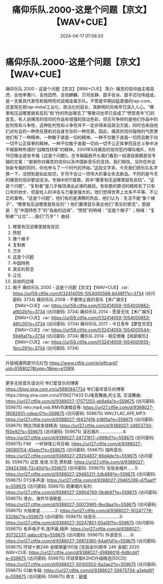 ﻿---
title: 痛仰乐队.2000-这是个问题【京文】【WAV+CUE】
date: 2024-04-17 07:06:20
categories: WAV车载音乐、镜像
tags: 华语中文
---
# 痛仰乐队.2000-这是个问题【京文】【WAV+CUE】

痛仰乐队.2000 - 这是个问题【京文】【WAV+CUE】
简介:
痛苦的信仰由主唱高虎、吉他李豫川、吉他田然、吉他麒麟、贝司张静、鼓手张冰、鼓手迟功伟组成，是一支极具代表性和独特性的说唱金属乐队。不管是早期凶猛直接的rap-core，还是现在把rap-metal工业化、政治化的延长，其鲜明的风格早已深入人心。“哪里有压迫哪里就有反抗”和“你的热血哪去了”等歌词也早已变成了“愤怒青年”们的宣言。有人说痛苦的信仰的作品有很强的政治色彩，但无可争辩的是他们作品中的批判性和斗争性，这种批判性和斗争性并不一定非得来自政治方面，同时也来自他们对社会的一种责任感和对自身生存的一种完善。因此，痛苦的信仰独特的气质使他们有了一种精神，一种敢于直面一切的精神，一种不仅敢于直面一切而且敢于向一切不公正挥拳的精神，一种不仅敢于直面一切向一切不公正挥拳而且在斗争中决不做那种所谓的“战略性转移“的精神。2001年5月痛苦的信仰签约嚎叫唱片，9月19日推出首张专辑《这是个问题》。在专辑画册开头我们看到一段源自唐朝首张专辑的文案：“谢谢你对痛苦的信仰以及中国新音乐的支持。我们相信，当你在听这张新专辑的同时，你也参与了一个时代的开始。”这段文字来，今天我们把乐队名字换一下，没想到是如此贴切，岁月不会让一项伟大的事业失去新血。不同的是今天的痛苦的信仰更加坚决。专辑中的11首歌，其中“哪里有压迫哪里就有反抗”、“这是个问题”、“复制者”是几乎每场演出必演的曲目。有些歌的歌词的精练到了只有口号的地步，但是给人的冲击与力量是强大的。他们觉得世界上太多不平等、不公正的事物，“这是个问题”，他们有的是沸腾的热血，他们认为：生活不能“象个婊子”，“哪里有压迫哪里就有反抗”！他们要用音乐表达他们“真实的邪念”，那就是：在“中国特色下”的“自由的边缘”、“愤怒”的呐喊：“这是个幌子”
；呐喊：“复制者”“让位”……我们“万岁”！
曲目:
01. 哪里有压迫哪里就有反抗
02. 愤怒
03. 像个婊子
04. 复制者
05. 万岁
06. 这是个问题
07. 中国特色
08. 真实的邪念
09. 让位
10. 自由的边缘
11. 幌子
痛仰乐队.2000 - 这是个问题【京文】【WAV+CUE】.rar: https://url59.ctfile.com/f/32414059-1054000568-b048f1?p=3734
(访问密码: 3734)
痛仰乐队.2008 - 不要停止我的音乐【禾广娱乐】【WAV+CUE】.rar: https://url59.ctfile.com/f/32414059-1054000862-af602b?p=3734
(访问密码: 3734)
痛仰乐队.2014 - 愿爱无忧【禾广娱乐】【WAV+CUE】.rar: https://url59.ctfile.com/f/32414059-1054000853-46fc00?p=3734
(访问密码: 3734)
痛仰乐队.2017 - 今日青年【摩登天空】【WAV+CUE】.rar: https://url59.ctfile.com/f/32414059-1054000544-5946a1?p=3734
(访问密码: 3734)
腰乐队.2014 - 相见恨晚【局部娱乐】【WAV+CUE】.rar: https://url59.ctfile.com/f/32414059-1054000655-1bcc29?p=3734
(访问密码: 3734)
****************************************************************************************************************************************
升级城通网盘10元红包 https://www.ctfile.com/p/giftcard?uid=9388027&type=1&key=e139f4
**************************
更多无损音乐请访问
爷们爱音乐的博客
https://blog.sina.com.cn/u/5980847734
爷们喜欢音乐的博客https://blog.sina.com.cn/u/5156271433
DJ电音舞曲,的士高, 交谊舞曲: https://url27.ctfile.com/d/9388027-17571203-eb9a6a?p=559675
(访问密码: 559675)
mkv,mp4,vob,RMVB演唱会等: https://url27.ctfile.com/d/9388027-18082931-cdeac0?p=559675
(访问密码: 559675)
WAV,FLAC,APE,MP3: https://url27.ctfile.com/d/9388027-19437416-b18f0a?p=559675
(访问密码: 559675)
明达顶级发烧精选: https://url27.ctfile.com/d/9388027-24653730-f50e92?p=559675
(访问密码: 559675)
滚石唱片...................4: https://url27.ctfile.com/d/9388027-24721817-c99fb0?p=559675
(访问密码: 559675)
FIM　一听钟情公司合辑: https://url27.ctfile.com/d/9388027-28089704-45eecf?p=559675
(访问密码: 559675)
瑞鸣音乐: https://url27.ctfile.com/d/9388027-29204837-66d4de?p=559675
(访问密码: 559675)
试音.发烧.示范.煲机碟: https://url27.ctfile.com/d/9388027-29424388-72c40d?p=559675
(访问密码: 559675)
宝丽金唱片......5: https://url27.ctfile.com/d/9388027-29465211-2db889?p=559675
(访问密码: 559675)
DTS多声道: https://url27.ctfile.com/d/9388027-29465289-d75aaf?p=559675
(访问密码: 559675)
雨果唱片系列: https://url27.ctfile.com/d/9388027-29904760-0b4b97?p=559675
(访问密码: 559675)
港台，海外华语歌星............................: https://url27.ctfile.com/d/9388027-30073965-8ec8aa?p=559675
(访问密码: 559675)
大陆歌星............2: https://url27.ctfile.com/d/9388027-30247779-5328b7?p=559675
(访问密码: 559675)
纯音乐...................3: https://url27.ctfile.com/d/9388027-30247851-00a191?p=559675
(访问密码: 559675)
有声电子书,连环画,相声: https://url27.ctfile.com/d/9388027-30732237-aabcc6?p=559675
(访问密码: 559675)
外语音乐.......6: https://url27.ctfile.com/d/9388027-39813360-64a61d?p=559675
(访问密码: 559675)
环球十款24K-金碟限量100张 [宝丽金50周年 24K 金碟] 2020 WAV+CUE: https://url27.ctfile.com/d/9388027-49896016-6d8cd4?p=559675
(访问密码: 559675)
环球萃取K2HD升级精选[50CD]: https://url27.ctfile.com/d/9388027-50100502-6a2ae2?p=559675
(访问密码: 559675)
03新专辑: https://url27.ctfile.com/d/9388027-50675734-a2ebd9?p=559675
(访问密码: 559675)
原文：[链接](https://blog.sina.com.cn/s/blog_1647c7e760103156v.html)